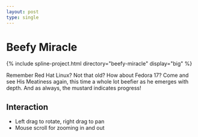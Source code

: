 ```yaml
---
layout: post
type: single
---
```


# Beefy Miracle

{% include spline-project.html directory="beefy-miracle" display="big" %}

Remember Red Hat Linux? Not that old? How about Fedora 17? Come and see His
Meatiness again, this time a whole lot beefier as he emerges with depth. And as
always, the mustard indicates progress!

## Interaction

- Left drag to rotate, right drag to pan
- Mouse scroll for zooming in and out
